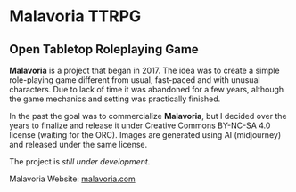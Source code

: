 # Malavoria TTRPG
## Open Tabletop Roleplaying Game

**Malavoria** is a project that began in 2017. The idea was to create a simple role-playing game different from usual, fast-paced and with unusual characters. Due to lack of time it was abandoned for a few years, although the game mechanics and setting was practically finished. 
 
In the past the goal was to commercialize **Malavoria**, but I decided over the years to finalize and release it under Creative Commons BY-NC-SA 4.0 license (waiting for the ORC). Images are generated using AI (midjourney) and released under the same license.

The project is *still under development*.  

Malavoria Website: [malavoria.com](https://malavoria.com)
